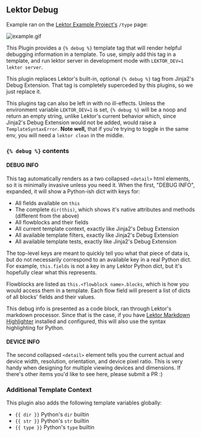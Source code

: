 ## Lektor Debug

Example ran on the [Lektor Example Project's](https://github.com/lektor/lektor/tree/master/example) `/type` page:

![example.gif](https://raw.githubusercontent.com/terminal-labs/lektor-debug/main/example.gif)

This Plugin provides a `{% debug %}` template tag that will render helpful debugging information in a template. To use, simply add this tag in a template, and run lektor server in development mode with `LEKTOR_DEV=1 lektor server`.

This plugin replaces Lektor's built-in, optional `{% debug %}` tag from Jinja2's Debug Extension. That tag is completely superceded by this plugins, so we just replace it.

This plugins tag can also be left in with no ill-effects. Unless the environment variable `LEKTOR_DEV=1` is set, `{% debug %}` will be a noop and return an empty string, unlike Lektor's current behavior which, since Jinja2's Debug Extension would not be added, would raise a `TemplateSyntaxError`. **Note well,** that if you're trying to toggle in the same env, you will need a `lektor clean` in the middle.

### `{% debug %}` contents

#### DEBUG INFO

This tag automatically renders as a two collapsed `<detail>` html elements, so it is minimally invasive unless you need it. When the first, "DEBUG INFO", expanded, it will show a Python-ish dict with keys for:

- All fields available on `this`
- The complete `dir(this)`, which shows it's native attributes and methods (different from the above)
- All flowblocks and their fields
- All current template context, exactly like Jinja2's Debug Extension
- All available template filters, exactly like Jinja2's Debug Extension
- All available template tests, exactly like Jinja2's Debug Extension

The top-level keys are meant to quickly tell you what that piece of data is, but do not necessarily correspond to an available key in a real Python dict. For example, `this.fields` is not a key in any Lektor Python dict, but it's hopefully clear what this represents.

Flowblocks are listed as `this.<flowblock name>.blocks`, which is how you would access them in a template. Each flow field will present a list of dicts of all blocks' fields and their values.

This debug info is presented as a code block, ran through Lektor's markdown processor. Since that is the case, if you have [Lektor Markdown Highlighter](https://www.getlektor.com/plugins/lektor-markdown-highlighter/) installed and configured, this will also use the syntax highlighting for Python.

#### DEVICE INFO

The second collapsed `<detail>` element tells you the current actual and device width, resolution, orientation, and device pixel ratio. This is very handy when designing for multiple viewing devices and dimensions. If there's other items you'd like to see here, please submit a PR :)

### Additional Template Context

This plugin also adds the following template variables globally:

- `{{ dir }}` Python's `dir` builtin
- `{{ str }}` Python's `str` builtin
- `{{ type }}` Python's `type` builtin
